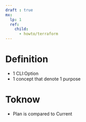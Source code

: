 ```yaml
---
draft : true
mx:  
  lp: 1
  ref:
    child:
      - howto/terraform
---
```


# Definition
- 1 CLI:Option
- 1 concept that denote 1 purpose

# Toknow
- Plan is compared to Current
